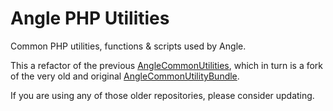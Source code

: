 # Angle PHP Utilities
Common PHP utilities, functions & scripts used by Angle.

This a refactor of the previous [AngleCommonUtilities](https://github.com/Angle/AngleCommonUtilities), which in turn is a fork of the very old and original [AngleCommonUtilityBundle](https://github.com/Angle/AngleCommonUtilityBundle).

If you are using any of those older repositories, please consider updating.